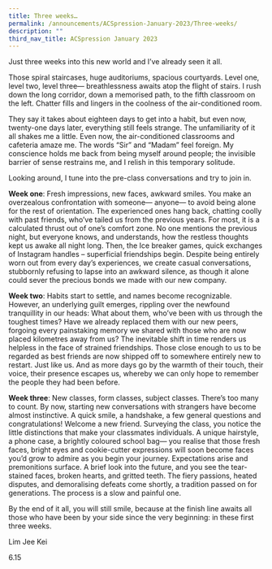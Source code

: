 ```yaml
---
title: Three weeks…
permalink: /announcements/ACSpression-January-2023/Three-weeks/
description: ""
third_nav_title: ACSpression January 2023
---
```

Just three weeks into this new world and I’ve already seen it all.

Those spiral staircases, huge auditoriums, spacious courtyards. Level one, level two, level three— breathlessness awaits atop the flight of stairs. I rush down the long corridor, down a memorised path, to the fifth classroom on the left. Chatter fills and lingers in the coolness of the air-conditioned room.

They say it takes about eighteen days to get into a habit, but even now, twenty-one days later, everything still feels strange. The unfamiliarity of it all shakes me a little. Even now, the air-conditioned classrooms and cafeteria amaze me. The words “Sir” and “Madam” feel foreign. My conscience holds me back from being myself around people; the invisible barrier of sense restrains me, and I relish in this temporary solitude.

Looking around, I tune into the pre-class conversations and try to join in.

**Week one**: Fresh impressions, new faces, awkward smiles. You make an overzealous confrontation with someone— anyone— to avoid being alone for the rest of orientation. The experienced ones hang back, chatting coolly with past friends, who’ve tailed us from the previous years. For most, it is a calculated thrust out of one’s comfort zone. No one mentions the previous night, but everyone knows, and understands, how the restless thoughts kept us awake all night long. Then, the Ice breaker games, quick exchanges of Instagram handles – superficial friendships begin. Despite being entirely worn out from every day’s experiences, we create casual conversations, stubbornly refusing to lapse into an awkward silence, as though it alone could sever the precious bonds we made with our new company.

**Week two**: Habits start to settle, and names become recognizable. However, an underlying guilt emerges, rippling over the newfound tranquillity in our heads: What about them, who’ve been with us through the toughest times? Have we already replaced them with our new peers, forgoing every painstaking memory we shared with those who are now placed kilometres away from us? The inevitable shift in time renders us helpless in the face of strained friendships. Those close enough to us to be regarded as best friends are now shipped off to somewhere entirely new to restart. Just like us. And as more days go by the warmth of their touch, their voice, their presence escapes us, whereby we can only hope to remember the people they had been before.

**Week three**: New classes, form classes, subject classes. There’s too many to count. By now, starting new conversations with strangers have become almost instinctive. A quick smile, a handshake, a few general questions and congratulations! Welcome a new friend. Surveying the class, you notice the little distinctions that make your classmates individuals. A unique hairstyle, a phone case, a brightly coloured school bag— you realise that those fresh faces, bright eyes and cookie-cutter expressions will soon become faces you’d grow to admire as you begin your journey. Expectations arise and premonitions surface. A brief look into the future, and you see the tear-stained faces, broken hearts, and gritted teeth. The fiery passions, heated disputes, and demoralising defeats come shortly, a tradition passed on for generations. The process is a slow and painful one.

By the end of it all, you will still smile, because at the finish line awaits all those who have been by your side since the very beginning: in these first three weeks.

Lim Jee Kei

6.15